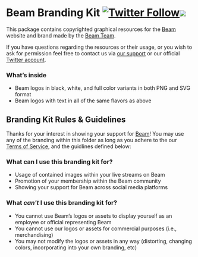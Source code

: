 # Beam Branding Kit [![Twitter Follow](https://img.shields.io/twitter/follow/Beam.svg?style=social&label=@Beam&style=flat-square)](http://www.twitter.com/Beam)[![](https://badges.gitter.im/MCProHosting/beam.png)](https://gitter.im/MCProHosting/beam-dev)

This package contains copyrighted graphical resources for the [Beam](https://beam.pro) website and brand made by the [Beam Team](https://www.beam.pro/about/).

If you have questions regarding the resources or their usage, or you wish to ask for permission feel free to contact us via [our support](https://www.beam.pro/contact) or our official [Twitter account](https://twitter.com/Beam).

### What’s inside

- Beam logos in black, white, and full color variants in both PNG and SVG format
- Beam logos with text in all of the same flavors as above

## Branding Kit Rules & Guidelines

Thanks for your interest in showing your support for [Beam](https://beam.pro/)! You may use any of the branding within this folder as long as you adhere to the our [Terms of Service](https://beam.pro/legal/tos), and the guidlines defined below:

### What can I use this branding kit for?

 - Usage of contained images within your live streams on Beam
 - Promotion of your membership within the Beam community
 - Showing your support for Beam across social media platforms

### What *can't* I use this branding kit for?

 - You cannot use Beam’s logos or assets to display yourself as an employee or official representing Beam
 - You cannot use our logos or assets for commercial purposes (i.e., merchandising)
 - You may not modify the logos or assets in any way (distorting, changing colors, incorporating into your own branding, etc)
